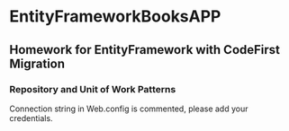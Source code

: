 # EntityFrameworkBooksAPP
## Homework for EntityFramework with CodeFirst Migration 
### Repository and Unit of Work Patterns
Connection string in Web.config is commented, please add your credentials.
